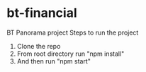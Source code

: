 # bt-financial
BT Panorama project
Steps to run the project
1. Clone the repo
2. From root directory run "npm install"
3. And then run "npm start"
